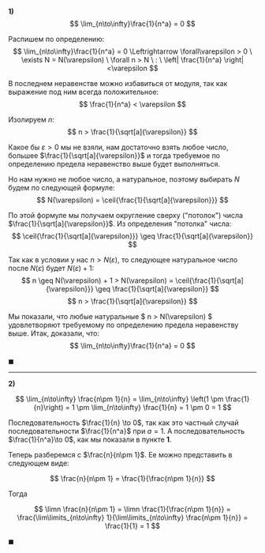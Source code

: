 **1)**
$$ \lim_{n\to\infty}\frac{1}{n^a} = 0 $$

Распишем по определению:
$$ \lim_{n\to\infty}\frac{1}{n^a} = 0 \Leftrightarrow \forall\varepsilon > 0 \ \exists N = N(\varepsilon) \ \forall n > N \ : \ \left| \frac{1}{n^a} \right| <\varepsilon $$

В последнем неравенстве можно избавиться от модуля, так как выражение под ним всегда положительное:
$$ \frac{1}{n^a} < \varepsilon $$

Изолируем $n$:
$$ n > \frac{1}{\sqrt[a]{\varepsilon}} $$

Какое бы $\varepsilon > 0$ мы не взяли, нам достаточно взять любое число, большее $\frac{1}{\sqrt[a]{\varepsilon}}$ и тогда требуемое по определению предела неравенство выше будет выполняться.

Но нам нужно не любое число, а натуральное, поэтому выбирать $N$ будем по следующей формуле:
$$ N(\varepsilon) = \ceil{\frac{1}{\sqrt[a]{\varepsilon}}} $$

По этой формуле мы получаем округление сверху ("потолок") числа $\frac{1}{\sqrt[a]{\varepsilon}}$. Из определения "потолка" числа:
$$ \ceil{\frac{1}{\sqrt[a]{\varepsilon}}} \geq \frac{1}{\sqrt[a]{\varepsilon}} $$

Так как в условии у нас $n > N(\varepsilon)$, то следующее натуральное число после $N(\varepsilon)$ будет $N(\varepsilon) + 1$:
$$ n \geq N(\varepsilon) + 1 > N(\varepsilon) = \ceil{\frac{1}{\sqrt[a]{\varepsilon}}} \geq \frac{1}{\sqrt[a]{\varepsilon}}  $$
$$ n > \frac{1}{\sqrt[a]{\varepsilon}} $$

Мы показали, что любые натуральные $ n > N(\varepsilon) $ удовлетворяют требуемому по определению предела неравенству выше.
Итак, доказали, что:
$$ \lim_{n\to\infty}\frac{1}{n^a} = 0 $$

$\blacksquare$

---

**2)**

$$ \lim_{n\to\infty} \frac{n\pm 1}{n} = \lim_{n\to\infty} \left(1 \pm \frac{1}{n}\right) = 1 \pm \lim_{n\to\infty} \frac{1}{n} = 1 \pm 0 = 1 $$

Последовательность $\frac{1}{n} \to 0$, так как это частный случай последовательности $\frac{1}{n^a}$ при $a = 1$. А последовательность $\frac{1}{n^a}\to 0$, как мы показали в пункте **1**.

Теперь разберемся с $\frac{n}{n\pm 1}$. Ее можно представить в следующем виде:

$$ \frac{n}{n\pm 1} = \frac{1}{\frac{n\pm 1}{n}} $$

Тогда

$$ \limn \frac{n}{n\pm 1} = \limn \frac{1}{\frac{n\pm 1}{n}} = \frac{\lim\limits_{n\to\infty} 1}{\lim\limits_{n\to\infty} \frac{n\pm 1}{n}} = \frac{1}{1} = 1 $$

$\blacksquare$